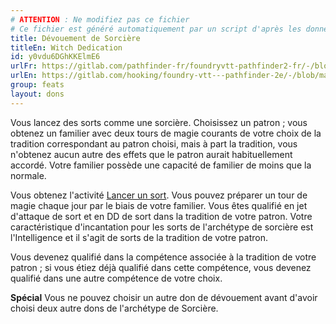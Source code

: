 ```yaml
---
# ATTENTION : Ne modifiez pas ce fichier
# Ce fichier est généré automatiquement par un script d'après les données du module Foundry VTT officiel et de sa traduction
title: Dévouement de Sorcière
titleEn: Witch Dedication
id: y0vdu6DGhKKElmE6
urlFr: https://gitlab.com/pathfinder-fr/foundryvtt-pathfinder2-fr/-/blob/master/data/feats/y0vdu6DGhKKElmE6.htm
urlEn: https://gitlab.com/hooking/foundry-vtt---pathfinder-2e/-/blob/master/packs/data/feats.db/witch-dedication.json
group: feats
layout: dons
---
```

Vous lancez des sorts comme une sorcière. Choisissez un patron ; vous obtenez un familier avec deux tours de magie courants de votre choix de la tradition correspondant au patron choisi, mais à part la tradition, vous n'obtenez aucun autre des effets que le patron aurait habituellement accordé. Votre familier possède une capacité de familier de moins que la normale.

Vous obtenez l'activité [Lancer un sort](../actions/lancer-un-sort.md). Vous pouvez préparer un tour de magie chaque jour par le biais de votre familier. Vous êtes qualifié en  jet d'attaque de sort et en DD de sort dans la tradition de votre patron. Votre caractéristique d'incantation pour les sorts de l'archétype de sorcière est l'Intelligence et il s'agit de sorts de la tradition de votre patron.

Vous devenez qualifié dans la compétence associée à la tradition de votre patron ; si vous étiez déjà qualifié dans cette compétence, vous devenez qualifié dans une autre compétence de votre choix.

**Spécial** Vous ne pouvez choisir un autre don de dévouement avant d'avoir choisi deux autre dons de l'archétype de Sorcière.


